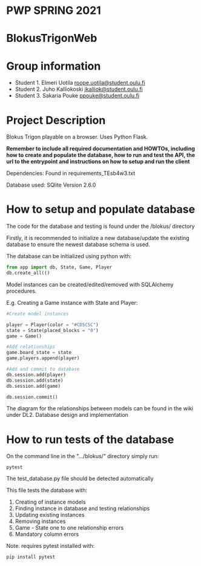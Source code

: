 # PWP SPRING 2021
# BlokusTrigonWeb
# Group information
* Student 1. Elmeri Uotila roope.uotila@student.oulu.fi
* Student 2. Juho Kalliokoski jkalliok@student.oulu.fi
* Student 3. Sakaria Pouke  ppouke@student.oulu.fi

# Project Description
Blokus Trigon playable on a browser. Uses Python Flask.

__Remember to include all required documentation and HOWTOs, including how to create and populate the database, how to run and test the API, the url to the entrypoint and instructions on how to setup and run the client__

Dependencies: Found in requirements_TEsb4w3.txt

Database used: SQlite Version 2.6.0

# How to setup and populate database
The code for the database and testing is found under the /blokus/ directory

Firstly, it is recommended to initialize a new database/update the existing database to ensure the newest database schema is used.

The database can be initialized using python with:
```python
from app import db, State, Game, Player
db.create_all(()
```

Model instances can be created/edited/removed with SQLAlchemy procedures.

E.g. Creating a Game instance with State and Player:
```python
#Create model instances

player = Player(color = "#CD5C5C")
state = State(placed_blocks = "0")
game = Game()

#Add relationships
game.board_state = state
game.players.append(player)

#Add and commit to database
db.session.add(player)
db.session.add(state)
db.session.add(game)

db.session.commit()
```

The diagram for the relationships between models can be found in the wiki under DL2. Database design and implementation
  

# How to run tests of the database 
  On the command line in the ".../blokus/" directory simply run: 
  ```console 
  pytest
  ```
  
  The test_database.py file should be detected automatically
  
  This file tests the database with:
  1. Creating of instance models
  2. Finding instance in database and testing relationships
  3. Updating existing instances
  4. Removing instances
  5. Game - State one to one relationship errors
  6. Mandatory column errors
 
  
  Note. requires pytest installed with:
  ```console
  pip install pytest
  ```
  

